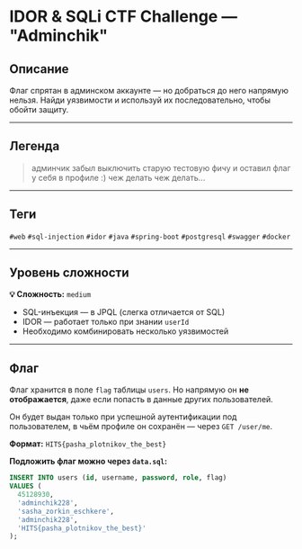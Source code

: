 # IDOR & SQLi CTF Challenge — "Adminchik"

## Описание

Флаг спрятан в админском аккаунте — но добраться до него напрямую нельзя. Найди уязвимости и используй их последовательно, чтобы обойти защиту.

---

## Легенда

> админчик забыл выключить старую тестовую фичу и оставил флаг у себя в профиле :) чеж делать чеж делать...

---

## Теги

`#web` `#sql-injection` `#idor` `#java` `#spring-boot` `#postgresql` `#swagger` `#docker`

---

## Уровень сложности

**💡 Сложность:** `medium`

- SQL-инъекция — в JPQL (слегка отличается от SQL)
- IDOR — работает только при знании `userId`
- Необходимо комбинировать несколько уязвимостей

---

## Флаг

Флаг хранится в поле `flag` таблицы `users`. Но напрямую он **не отображается**, даже если попасть в данные других пользователей.

Он будет выдан только при успешной аутентификации под пользователем, в чьём профиле он сохранён — через `GET /user/me`.

**Формат:** `HITS{pasha_plotnikov_the_best}`

**Подложить флаг можно через `data.sql`:**

```sql
INSERT INTO users (id, username, password, role, flag)
VALUES (
  45128930,
  'adminchik228',
  'sasha_zorkin_eschkere',
  'adminchik228',
  'HITS{pasha_plotnikov_the_best}'
);
